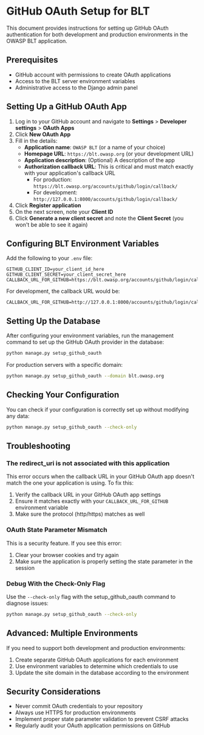 # GitHub OAuth Setup for BLT

This document provides instructions for setting up GitHub OAuth authentication for both development and production environments in the OWASP BLT application.

## Prerequisites

- GitHub account with permissions to create OAuth applications
- Access to the BLT server environment variables
- Administrative access to the Django admin panel

## Setting Up a GitHub OAuth App

1. Log in to your GitHub account and navigate to **Settings** > **Developer settings** > **OAuth Apps**
2. Click **New OAuth App**
3. Fill in the details:
   - **Application name**: `OWASP BLT` (or a name of your choice)
   - **Homepage URL**: `https://blt.owasp.org` (or your development URL)
   - **Application description**: (Optional) A description of the app
   - **Authorization callback URL**: This is critical and must match exactly with your application's callback URL
     - For production: `https://blt.owasp.org/accounts/github/login/callback/`
     - For development: `http://127.0.0.1:8000/accounts/github/login/callback/`
4. Click **Register application**
5. On the next screen, note your **Client ID**
6. Click **Generate a new client secret** and note the **Client Secret** (you won't be able to see it again)

## Configuring BLT Environment Variables

Add the following to your `.env` file:

```
GITHUB_CLIENT_ID=your_client_id_here
GITHUB_CLIENT_SECRET=your_client_secret_here
CALLBACK_URL_FOR_GITHUB=https://blt.owasp.org/accounts/github/login/callback/
```

For development, the callback URL would be:
```
CALLBACK_URL_FOR_GITHUB=http://127.0.0.1:8000/accounts/github/login/callback/
```

## Setting Up the Database

After configuring your environment variables, run the management command to set up the GitHub OAuth provider in the database:

```bash
python manage.py setup_github_oauth
```

For production servers with a specific domain:

```bash
python manage.py setup_github_oauth --domain blt.owasp.org
```

## Checking Your Configuration

You can check if your configuration is correctly set up without modifying any data:

```bash
python manage.py setup_github_oauth --check-only
```

## Troubleshooting

### The redirect_uri is not associated with this application

This error occurs when the callback URL in your GitHub OAuth app doesn't match the one your application is using. To fix this:

1. Verify the callback URL in your GitHub OAuth app settings
2. Ensure it matches exactly with your `CALLBACK_URL_FOR_GITHUB` environment variable
3. Make sure the protocol (http/https) matches as well

### OAuth State Parameter Mismatch

This is a security feature. If you see this error:

1. Clear your browser cookies and try again
2. Make sure the application is properly setting the state parameter in the session

### Debug With the Check-Only Flag

Use the `--check-only` flag with the setup_github_oauth command to diagnose issues:

```bash
python manage.py setup_github_oauth --check-only
```

## Advanced: Multiple Environments

If you need to support both development and production environments:

1. Create separate GitHub OAuth applications for each environment
2. Use environment variables to determine which credentials to use
3. Update the site domain in the database according to the environment

## Security Considerations

- Never commit OAuth credentials to your repository
- Always use HTTPS for production environments
- Implement proper state parameter validation to prevent CSRF attacks
- Regularly audit your OAuth application permissions on GitHub 